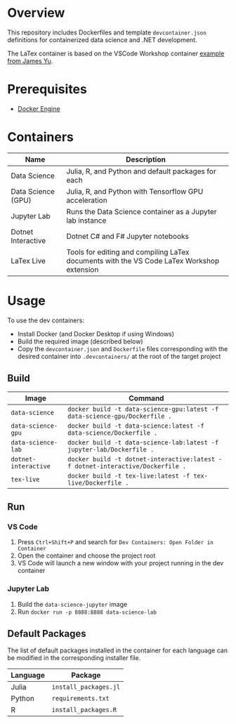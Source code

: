 # Overview
This repository includes Dockerfiles and template `devcontainer.json` definitions for containerized data science and .NET development. 

The LaTex container is based on the VSCode Workshop container [example from James Yu](https://github.com/James-Yu/LaTeX-Workshop/tree/master/samples/docker).

# Prerequisites
- [Docker Engine](https://docs.docker.com/engine/install/)

# Containers
| Name | Description |
|-|-|
| Data Science | Julia, R, and Python and default packages for each |
| Data Science (GPU) | Julia, R, and Python with Tensorflow GPU acceleration |
| Jupyter Lab | Runs the Data Science container as a Jupyter lab instance |
| Dotnet Interactive | Dotnet C# and F# Jupyter notebooks |
| LaTex Live | Tools for editing and compiling LaTex documents with the VS Code LaTex Workshop extension |

# Usage
To use the dev containers:
- Install Docker (and Docker Desktop if using Windows)
- Build the required image (described below)
- Copy the `devcontainer.json` and `Dockerfile` files corresponding with the desired container into `.devcontainers/` at the root of the target project

## Build
| Image | Command |
|-|-|
| `data-science` | `docker build -t data-science-gpu:latest -f data-science-gpu/Dockerfile .` |
| `data-science-gpu` | `docker build -t data-science:latest -f data-science/Dockerfile .` |
| `data-science-lab` | `docker build -t data-science-lab:latest -f jupyter-lab/Dockerfile .` |
| `dotnet-interactive` | `docker build -t dotnet-interactive:latest -f dotnet-interactive/Dockerfile .` |
| `tex-live` | `docker build -t tex-live:latest -f tex-live/Dockerfile .` |

## Run
### VS Code
1. Press `Ctrl+Shift+P` and search for `Dev Containers: Open Folder in Container`
2. Open the container and choose the project root
3. VS Code will launch a new window with your project running in the dev container 

### Jupyter Lab
1. Build the `data-science-jupyter` image
2. Run `docker run -p 8888:8888 data-science-lab`

## Default Packages
The list of default packages installed in the container for each language can be modified in the corresponding installer file.

| Language | Package |
|-|-|
| Julia | `install_packages.jl` |
| Python | `requirements.txt` |
| R | `install_packages.R` |
